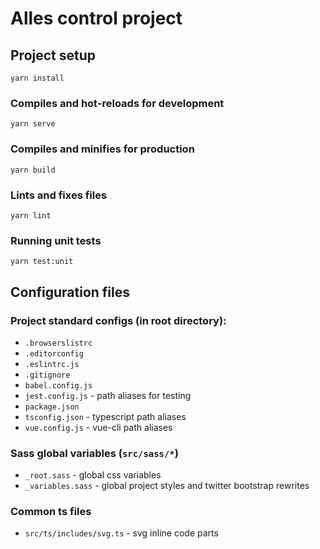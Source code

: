 # Alles control project

## Project setup
```shell
yarn install
```

### Compiles and hot-reloads for development
```shell
yarn serve
```

### Compiles and minifies for production
```shell
yarn build
```

### Lints and fixes files
```shell
yarn lint
```

### Running unit tests
```shell
yarn test:unit
```

## Configuration files

### Project standard configs (in root directory):
* `.browserslistrc`
* `.editorconfig`
* `.eslintrc.js`
* `.gitignore`
* `babel.config.js`
* `jest.config.js` - path aliases for testing
* `package.json`
* `tsconfig.json` - typescript path aliases
* `vue.config.js` - vue-cli path aliases

### Sass global variables (`src/sass/*`)
* `_root.sass` - global css variables
* `_variables.sass` - global project styles and twitter bootstrap rewrites

### Common ts files
* `src/ts/includes/svg.ts` - svg inline code parts
